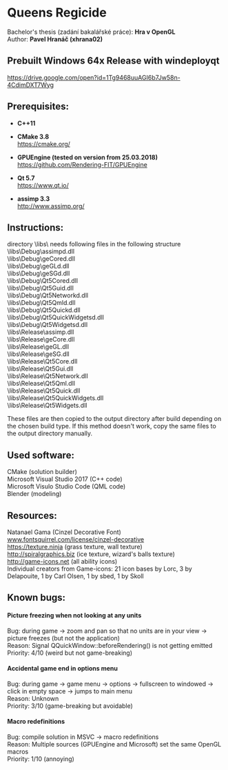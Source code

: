 ﻿# Queens Regicide

Bachelor's thesis (zadání bakalářské práce): **Hra v OpenGL**  
Author: **Pavel Hranáč (xhrana02)**


## Prebuilt Windows 64x Release with windeployqt

https://drive.google.com/open?id=1Tg9468uuAGI6b7Jw58n-4CdimDXT7Wyg


## Prerequisites:

* **C++11**

* **CMake 3.8**  
	https://cmake.org/

* **GPUEngine (tested on version from 25.03.2018)**  
	https://github.com/Rendering-FIT/GPUEngine

* **Qt 5.7**  
	https://www.qt.io/

* **assimp 3.3**  
	http://www.assimp.org/


## Instructions:

directory \libs\ needs following files in the following structure  
\libs\Debug\assimpd.dll  
\libs\Debug\geCored.dll  
\libs\Debug\geGLd.dll  
\libs\Debug\geSGd.dll  
\libs\Debug\Qt5Cored.dll  
\libs\Debug\Qt5Guid.dll  
\libs\Debug\Qt5Networkd.dll  
\libs\Debug\Qt5Qmld.dll  
\libs\Debug\Qt5Quickd.dll  
\libs\Debug\Qt5QuickWidgetsd.dll  
\libs\Debug\Qt5Widgetsd.dll  
\libs\Release\assimp.dll  
\libs\Release\geCore.dll  
\libs\Release\geGL.dll  
\libs\Release\geSG.dll  
\libs\Release\Qt5Core.dll  
\libs\Release\Qt5Gui.dll  
\libs\Release\Qt5Network.dll  
\libs\Release\Qt5Qml.dll  
\libs\Release\Qt5Quick.dll  
\libs\Release\Qt5QuickWidgets.dll  
\libs\Release\Qt5Widgets.dll

These files are then copied to the output directory after build depending on the chosen build type. If this method doesn't work, copy the same files to the output directory manually.


## Used software:

CMake (solution builder)  
Microsoft Visual Studio 2017 (C++ code)  
Microsoft Visulo Studio Code (QML code)  
Blender (modeling)  


## Resources:

Natanael Gama (Cinzel Decorative Font) www.fontsquirrel.com/license/cinzel-decorative  
https://texture.ninja (grass texture, wall texture)  
http://spiralgraphics.biz (ice texture, wizard's balls texture)  
http://game-icons.net (all ability icons)  
Individual creators from Game-icons:
21 icon bases by Lorc, 3 by Delapouite, 1 by Carl Olsen, 1 by sbed, 1 by Skoll

## Known bugs:

#### Picture freezing when not looking at any units

Bug: during game -> zoom and pan so that no units are in your view -> picture freezes (but not the application)  
Reason: Signal QQuickWindow::beforeRendering() is not getting emitted
Priority: 4/10 (weird but not game-breaking)

#### Accidental game end in options menu

Bug: during game -> game menu -> options -> fullscreen to windowed -> click in empty space -> jumps to main menu  
Reason: Unknown  
Priority: 3/10 (game-breaking but avoidable)

#### Macro redefinitions

Bug: compile solution in MSVC -> macro redefinitions  
Reason: Multiple sources (GPUEngine and Microsoft) set the same OpenGL macros  
Priority: 1/10 (annoying)
